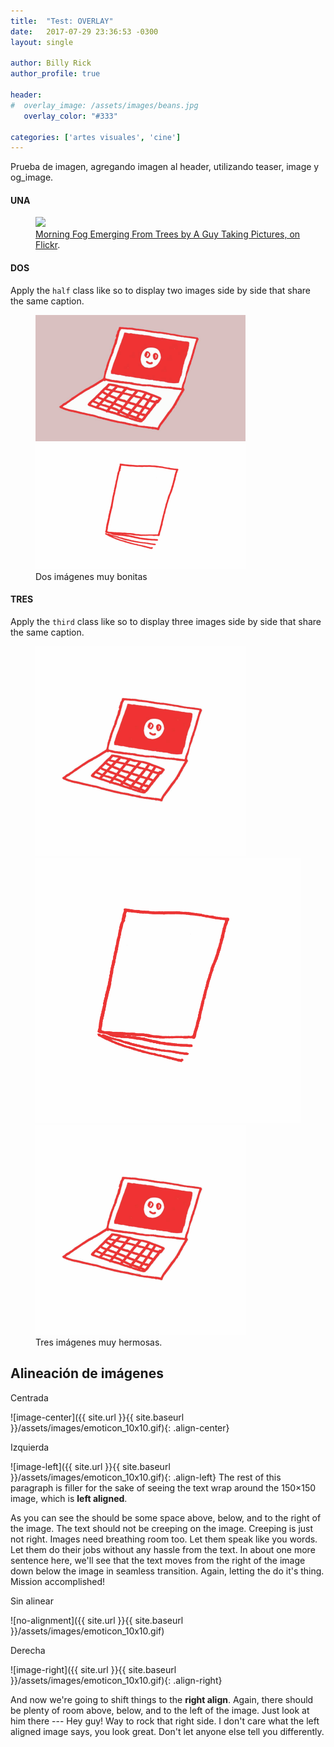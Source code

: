 ```yaml
---
title:  "Test: OVERLAY"
date:   2017-07-29 23:36:53 -0300
layout: single

author: Billy Rick
author_profile: true

header:
#  overlay_image: /assets/images/beans.jpg
   overlay_color: "#333"

categories: ['artes visuales', 'cine']
---
```

Prueba de imagen, agregando imagen al header, utilizando teaser, image y og_image.

#### UNA

<figure>
	<a href="http://farm9.staticflickr.com/8426/7758832526_cc8f681e48_b.jpg"><img src="http://farm9.staticflickr.com/8426/7758832526_cc8f681e48_c.jpg"></a>
	<figcaption><a href="http://www.flickr.com/photos/80901381@N04/7758832526/" title="Morning Fog Emerging From Trees by A Guy Taking Pictures, on Flickr">Morning Fog Emerging From Trees by A Guy Taking Pictures, on Flickr</a>.</figcaption>
</figure>

#### DOS

Apply the `half` class like so to display two images side by side that share the same caption.

<figure class="half">
	<a href="/assets/images/emoticon_10x6.gif"><img src="/assets/images/emoticon_10x6.gif"></a>
	<a href="/assets/images/libro_10x6.gif"><img src="/assets/images/libro_10x6.gif"></a>
	<figcaption>Dos imágenes muy bonitas</figcaption>
</figure>

#### TRES

Apply the `third` class like so to display three images side by side that share the same caption.

<figure class="third">
	<img src="/assets/images/emoticon_10x10.gif">
	<img src="/assets/images/libro_10x10.gif">
	<img src="/assets/images/emoticon_10x10.gif">
	<figcaption>Tres imágenes muy hermosas.</figcaption>
</figure>

## Alineación de imágenes

Centrada

![image-center]({{ site.url }}{{ site.baseurl }}/assets/images/emoticon_10x10.gif){: .align-center}

Izquierda

![image-left]({{ site.url }}{{ site.baseurl }}/assets/images/emoticon_10x10.gif){: .align-left} The rest of this paragraph is filler for the sake of seeing the text wrap around the 150×150 image, which is **left aligned**.

As you can see the should be some space above, below, and to the right of the image. The text should not be creeping on the image. Creeping is just not right. Images need breathing room too. Let them speak like you words. Let them do their jobs without any hassle from the text. In about one more sentence here, we'll see that the text moves from the right of the image down below the image in seamless transition. Again, letting the do it's thing. Mission accomplished!

Sin alinear

![no-alignment]({{ site.url }}{{ site.baseurl }}/assets/images/emoticon_10x10.gif)

Derecha

![image-right]({{ site.url }}{{ site.baseurl }}/assets/images/emoticon_10x10.gif){: .align-right}

And now we're going to shift things to the **right align**. Again, there should be plenty of room above, below, and to the left of the image. Just look at him there --- Hey guy! Way to rock that right side. I don't care what the left aligned image says, you look great. Don't let anyone else tell you differently.
